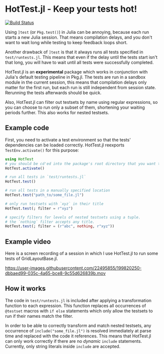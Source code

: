 # HotTest.jl - Keep your tests hot!

[![Build Status](https://github.com/jkrumbiegel/HotTest.jl/actions/workflows/CI.yml/badge.svg?branch=main)](https://github.com/jkrumbiegel/HotTest.jl/actions/workflows/CI.yml?query=branch%3Amain)

Using `]test` (or `Pkg.test()`) in Julia can be annoying, because each run starts a new Julia session.
That means compilation delays, and you don't want to wait long while testing to keep feedback loops short.

Another drawback of `]test` is that it always runs all tests specified in `test/runtests.jl`.
This means that even if the delay until the tests start isn't that long, you will have to wait until all tests were successfully completed.

HotTest.jl is an **experimental** package which works in conjunction with Julia's default testing pipeline in Pkg.jl.
The tests are run in a sandbox module in the current session, this means that compilation delays only matter for the first run, but each run is still independent from session state.
Rerunning the tests afterwards should be quick.

Also, HotTest.jl can filter out testsets by name using regular expressions, so you can choose to run only a subset of them, shortening your waiting periods further.
This also works for nested testsets.

## Example code

First, you need to activate a test environment so that the tests' dependencies can be loaded correctly.
HotTest.jl reexports `TestEnv.activate()` for this purpose:

```julia
using HotTest
# you should be cd'ed into the package's root directory that you want to test
HotTest.activate()

# run all tests in `test/runtests.jl`
HotTest.test()

# run all tests in a manually specified location
HotTest.test("path_to/some_file.jl")

# only run testsets with `xyz` in their title
HotTest.test(; filter = r"xyz")

# specify filters for levels of nested testsets using a tuple.
# the `nothing` filter accepts any title.
HotTest.test(; filter = (r"abc", nothing, r"xyz"))
```

## Example video

Here is a screen recording of a session in which I use HotTest.jl to run some tests of GridLayoutBase.jl.

https://user-images.githubusercontent.com/22495855/199820250-dbbaed99-035c-4a65-bce8-9c55d626839b.mov

## How it works

The code in `test/runtests.jl` is included after applying a transformation function to each
expression.
This function replaces all occurrences of `@testset` macros with `if else` statements
which only allow the testsets to run if their names match the filter.

In order to be able to correctly transform and match nested testsets, any occurrence of
`include("some_file.jl")` is resolved immediately at parse time and replaced with the code it references.
This means that HotTest.jl can only work correctly if there are no _dynamic_ `include` statements.
Currently, only string literals inside `include` are accepted.
